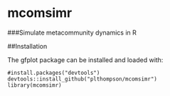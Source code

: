 # mcomsimr
###Simulate metacommunity dynamics in R

##Installation

The gfplot package can be installed and loaded with:

```
#install.packages("devtools")
devtools::install_github("plthompson/mcomsimr")
library(mcomsimr)
```
